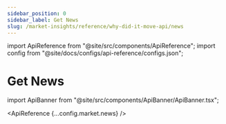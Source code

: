```yaml
---
sidebar_position: 0
sidebar_label: Get News
slug: /market-insights/reference/why-did-it-move-api/news
---
```


import ApiReference from "@site/src/components/ApiReference";
import config from "@site/docs/configs/api-reference/configs.json";

# Get News

import ApiBanner from "@site/src/components/ApiBanner/ApiBanner.tsx";

<ApiBanner />

<ApiReference {...config.market.news} />
